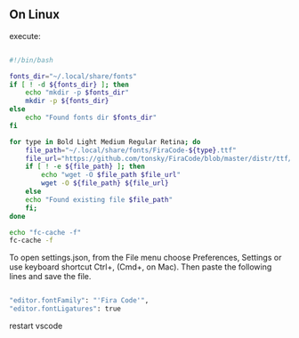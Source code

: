 ## On Linux

execute:


```bash

#!/bin/bash

fonts_dir="~/.local/share/fonts"
if [ ! -d ${fonts_dir} ]; then
    echo "mkdir -p $fonts_dir"
    mkdir -p ${fonts_dir}
else
    echo "Found fonts dir $fonts_dir"
fi

for type in Bold Light Medium Regular Retina; do
    file_path="~/.local/share/fonts/FiraCode-${type}.ttf"
    file_url="https://github.com/tonsky/FiraCode/blob/master/distr/ttf/FiraCode-${type}.ttf?raw=true"
    if [ ! -e ${file_path} ]; then
        echo "wget -O $file_path $file_url"
        wget -O ${file_path} ${file_url}
    else
	echo "Found existing file $file_path"
    fi;
done

echo "fc-cache -f"
fc-cache -f

```


To open settings.json, from the File menu choose Preferences, Settings or use keyboard shortcut Ctrl+, (Cmd+, on Mac). Then paste the following lines and save the file.

```bash

"editor.fontFamily": "'Fira Code'",
"editor.fontLigatures": true

```

restart vscode


